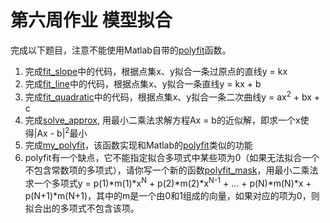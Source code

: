# 第六周作业 模型拟合

完成以下题目，注意不能使用Matlab自带的[polyfit][]函数。

1. 完成[fit_slope](./fit_slope.m)中的代码，根据点集x、y拟合一条过原点的直线y = kx
2. 完成[fit_line](./fit_line.m)中的代码，根据点集x、y拟合一条直线y = kx + b
3. 完成[fit_quadratic](./fit_quadratic.m)中的代码，根据点集x、y拟合一条二次曲线y = ax<sup>2</sup> + bx + c
4. 完成[solve_approx](./solve_approx.m), 用最小二乘法求解方程Ax = b的近似解，即求一个x使得|Ax - b|<sup>2</sup>最小
5. 完成[my_polyfit](./my_polyfit.m)，该函数实现和Matlab的[polyfit][]类似的功能
6. polyfit有一个缺点，它不能指定拟合多项式中某些项为0（如果无法拟合一个不包含常数项的多项式），请你写一个新的函数[polyfit_mask](./polyfit_mask.m)，用最小二乘法求一个多项式y = p(1)*m(1)*x<sup>N</sup> + p(2)*m(2)*x<sup>N-1</sup> + ... + p(N)*m(N)*x + p(N+1)*m(N+1)，其中的m是一个由0和1组成的向量，如果对应的项为0，则拟合出的多项式不包含该项。

[polyfit]: https://www.mathworks.com/help/matlab/ref/polyfit.html
